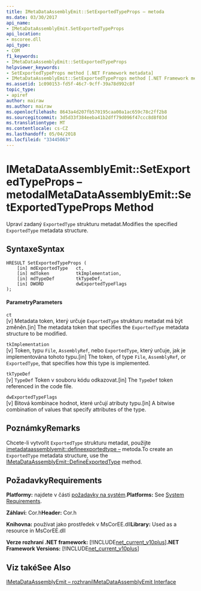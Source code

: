 ```yaml
---
title: IMetaDataAssemblyEmit::SetExportedTypeProps – metoda
ms.date: 03/30/2017
api_name:
- IMetaDataAssemblyEmit.SetExportedTypeProps
api_location:
- mscoree.dll
api_type:
- COM
f1_keywords:
- IMetaDataAssemblyEmit::SetExportedTypeProps
helpviewer_keywords:
- SetExportedTypeProps method [.NET Framework metadata]
- IMetaDataAssemblyEmit::SetExportedTypeProps method [.NET Framework metadata]
ms.assetid: 1c090153-fd5f-46c7-9cff-39a78d992c8f
topic_type:
- apiref
author: mairaw
ms.author: mairaw
ms.openlocfilehash: 8643a4d207fb570195caa00a1ac659c78c2ff2b8
ms.sourcegitcommit: 3d5d33f384eeba41b2dff79d096f47ccc8d8f03d
ms.translationtype: MT
ms.contentlocale: cs-CZ
ms.lasthandoff: 05/04/2018
ms.locfileid: "33445063"
---
```

# <a name="imetadataassemblyemitsetexportedtypeprops-method"></a><span data-ttu-id="f02f1-102">IMetaDataAssemblyEmit::SetExportedTypeProps – metoda</span><span class="sxs-lookup"><span data-stu-id="f02f1-102">IMetaDataAssemblyEmit::SetExportedTypeProps Method</span></span>
<span data-ttu-id="f02f1-103">Upraví zadaný `ExportedType` strukturu metadat.</span><span class="sxs-lookup"><span data-stu-id="f02f1-103">Modifies the specified `ExportedType` metadata structure.</span></span>  
  
## <a name="syntax"></a><span data-ttu-id="f02f1-104">Syntaxe</span><span class="sxs-lookup"><span data-stu-id="f02f1-104">Syntax</span></span>  
  
```  
HRESULT SetExportedTypeProps (  
    [in] mdExportedType   ct,   
    [in] mdToken          tkImplementation,  
    [in] mdTypeDef        tkTypeDef,  
    [in] DWORD            dwExportedTypeFlags  
);  
```  
  
#### <a name="parameters"></a><span data-ttu-id="f02f1-105">Parametry</span><span class="sxs-lookup"><span data-stu-id="f02f1-105">Parameters</span></span>  
 `ct`  
 <span data-ttu-id="f02f1-106">[v] Metadata token, který určuje `ExportedType` strukturu metadat má být změněn.</span><span class="sxs-lookup"><span data-stu-id="f02f1-106">[in] The metadata token that specifies the `ExportedType` metadata structure to be modified.</span></span>  
  
 `tkImplementation`  
 <span data-ttu-id="f02f1-107">[v] Token, typu `File`, `AssemblyRef`, nebo `ExportedType`, který určuje, jak je implementována tohoto typu.</span><span class="sxs-lookup"><span data-stu-id="f02f1-107">[in] The token, of type `File`, `AssemblyRef`, or `ExportedType`, that specifies how this type is implemented.</span></span>  
  
 `tkTypeDef`  
 <span data-ttu-id="f02f1-108">[v] `TypeDef` Token v souboru kódu odkazovat.</span><span class="sxs-lookup"><span data-stu-id="f02f1-108">[in] The `TypeDef` token referenced in the code file.</span></span>  
  
 `dwExportedTypeFlags`  
 <span data-ttu-id="f02f1-109">[v] Bitová kombinace hodnot, které určují atributy typu.</span><span class="sxs-lookup"><span data-stu-id="f02f1-109">[in] A bitwise combination of values that specify attributes of the type.</span></span>  
  
## <a name="remarks"></a><span data-ttu-id="f02f1-110">Poznámky</span><span class="sxs-lookup"><span data-stu-id="f02f1-110">Remarks</span></span>  
 <span data-ttu-id="f02f1-111">Chcete-li vytvořit `ExportedType` strukturu metadat, použijte [imetadataassemblyemit::defineexportedtype –](../../../../docs/framework/unmanaged-api/metadata/imetadataassemblyemit-defineexportedtype-method.md) metoda.</span><span class="sxs-lookup"><span data-stu-id="f02f1-111">To create an `ExportedType` metadata structure, use the [IMetaDataAssemblyEmit::DefineExportedType](../../../../docs/framework/unmanaged-api/metadata/imetadataassemblyemit-defineexportedtype-method.md) method.</span></span>  
  
## <a name="requirements"></a><span data-ttu-id="f02f1-112">Požadavky</span><span class="sxs-lookup"><span data-stu-id="f02f1-112">Requirements</span></span>  
 <span data-ttu-id="f02f1-113">**Platformy:** najdete v části [požadavky na systém](../../../../docs/framework/get-started/system-requirements.md).</span><span class="sxs-lookup"><span data-stu-id="f02f1-113">**Platforms:** See [System Requirements](../../../../docs/framework/get-started/system-requirements.md).</span></span>  
  
 <span data-ttu-id="f02f1-114">**Záhlaví:** Cor.h</span><span class="sxs-lookup"><span data-stu-id="f02f1-114">**Header:** Cor.h</span></span>  
  
 <span data-ttu-id="f02f1-115">**Knihovna:** používat jako prostředek v MsCorEE.dll</span><span class="sxs-lookup"><span data-stu-id="f02f1-115">**Library:** Used as a resource in MsCorEE.dll</span></span>  
  
 <span data-ttu-id="f02f1-116">**Verze rozhraní .NET framework:** [!INCLUDE[net_current_v10plus](../../../../includes/net-current-v10plus-md.md)]</span><span class="sxs-lookup"><span data-stu-id="f02f1-116">**.NET Framework Versions:** [!INCLUDE[net_current_v10plus](../../../../includes/net-current-v10plus-md.md)]</span></span>  
  
## <a name="see-also"></a><span data-ttu-id="f02f1-117">Viz také</span><span class="sxs-lookup"><span data-stu-id="f02f1-117">See Also</span></span>  
 [<span data-ttu-id="f02f1-118">IMetaDataAssemblyEmit – rozhraní</span><span class="sxs-lookup"><span data-stu-id="f02f1-118">IMetaDataAssemblyEmit Interface</span></span>](../../../../docs/framework/unmanaged-api/metadata/imetadataassemblyemit-interface.md)
